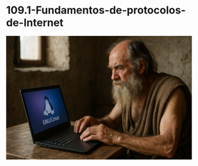 # 109.1-Fundamentos-de-protocolos-de-Internet
![LPI Logo](../../../../wallpaper/diogenes_linux.png "Buscando al hombre nuevo")

